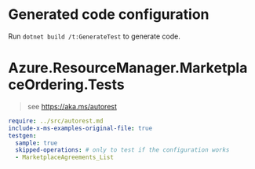 # Generated code configuration

Run `dotnet build /t:GenerateTest` to generate code.

# Azure.ResourceManager.MarketplaceOrdering.Tests

> see https://aka.ms/autorest
``` yaml
require: ../src/autorest.md
include-x-ms-examples-original-file: true
testgen:
  sample: true
  skipped-operations: # only to test if the configuration works
  - MarketplaceAgreements_List
```
